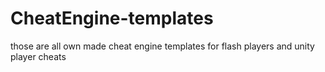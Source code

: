 # CheatEngine-templates
those are all own made cheat engine templates for flash players and unity player cheats

